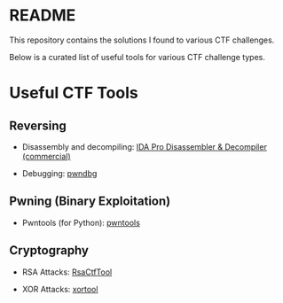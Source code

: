 # README

This repository contains the solutions I found to various CTF challenges.

Below is a curated list of useful tools for various CTF challenge types.

# Useful CTF Tools

## Reversing

- Disassembly and decompiling:
[IDA Pro Disassembler & Decompiler (commercial)](https://www.hex-rays.com/products/ida/)

- Debugging:
[pwndbg](https://github.com/pwndbg/pwndbg)

## Pwning (Binary Exploitation)

- Pwntools (for Python):
[pwntools](https://docs.pwntools.com/en/stable/)

## Cryptography

- RSA Attacks:
[RsaCtfTool](https://github.com/Ganapati/RsaCtfTool)

- XOR Attacks:
[xortool](https://github.com/hellman/xortool)
